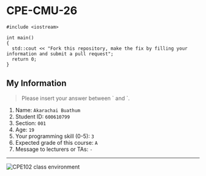 # CPE-CMU-26
>
```
#include <iostream>

int main()
{
  std::cout << "Fork this repository, make the fix by filling your information and submit a pull request";
  return 0;
}
```

## My Information
> Please insert your answer between \` and \`.

1. Name: `Akarachai Buathum`
2. Student ID: `600610799`
3. Section: `001`
4. Age: `19`
5. Your programming skill (0-5): `3`
6. Expected grade of this course: `A`
7. Message to lecturers or TAs: `-`

---
![CPE102 class environment](https://github.com/tmwatchanan/CPE-CMU-26/raw/master/cpe102_class_envi.jpg)
